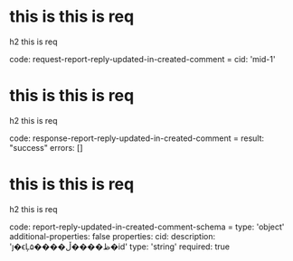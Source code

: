 # this is this is req

h2 this is req

code:
    request-report-reply-updated-in-created-comment =
  cid: 'mid-1'


# this is this is req

h2 this is req

code:
    response-report-reply-updated-in-created-comment =
  result: "success"
  errors: []


# this is this is req

h2 this is req

code:
    report-reply-updated-in-created-comment-schema =
  type: 'object'
  additional-properties: false
  properties:
    cid:
      description: 'ȷ�ϵĻظ����ڵ����۵�id'
      type: 'string'
      required: true


